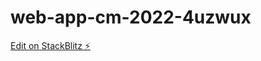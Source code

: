 # web-app-cm-2022-4uzwux

[Edit on StackBlitz ⚡️](https://stackblitz.com/edit/web-app-cm-2022-4uzwux)